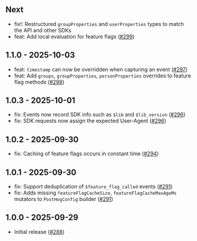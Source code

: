 ## Next

- fix!: Restructured `groupProperties` and `userProperties` types to match the API and other SDKs
- feat: Add local evaluation for feature flags ([#299](https://github.com/PostHog/posthog-android/issues/299))

## 1.1.0 - 2025-10-03

- feat: `timestamp` can now be overridden when capturing an event ([#297](https://github.com/PostHog/posthog-android/issues/297))
- feat: Add `groups`, `groupProperties`, `personProperties` overrides to feature flag methods ([#298](https://github.com/PostHog/posthog-android/issues/298))

## 1.0.3 - 2025-10-01

- fix: Events now record SDK info such as `$lib` and `$lib_version` ([#296](https://github.com/PostHog/posthog-android/pull/296))
- fix: SDK requests now assign the expected User-Agent ([#296](https://github.com/PostHog/posthog-android/pull/296))

## 1.0.2 - 2025-09-30

- fix: Caching of feature flags occurs in constant time ([#294](https://github.com/PostHog/posthog-android/pull/294))

## 1.0.1 - 2025-09-30

- fix: Support deduplication of `$feature_flag_called` events ([#291](https://github.com/PostHog/posthog-android/pull/291))
- fix: Adds missing `featureFlagCacheSize`, `featureFlagCacheMaxAgeMs` mutators to `PostHogConfig` builder ([#291](https://github.com/PostHog/posthog-android/pull/291))

## 1.0.0 - 2025-09-29

- Initial release ([#288](https://github.com/PostHog/posthog-android/pull/288))
